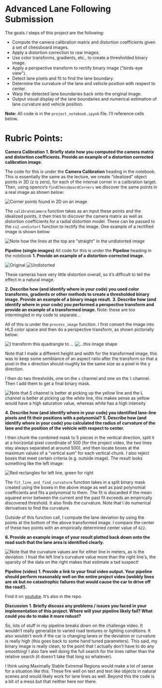 # Advanced Lane Following Submission
The goals / steps of this project are the following:


- Compute the camera calibration matrix and distortion coefficients given a set of chessboard images.
- Apply a distortion correction to raw images.
- Use color transforms, gradients, etc., to create a thresholded binary image.
- Apply a perspective transform to rectify binary image ("birds-eye view").
- Detect lane pixels and fit to find the lane boundary.
- Determine the curvature of the lane and vehicle position with respect to center.
- Warp the detected lane boundaries back onto the original image.
- Output visual display of the lane boundaries and numerical estimation of lane curvature and vehicle position.

**Note:** All code is in the `project_notebook.ipynb` file. I’ll reference cells below.

# Rubric Points:

**Camera Calibration**
**1. Briefly state how you computed the camera matrix and distortion coefficients. Provide an example of a distortion corrected calibration image.**

The code for this is under the **Camera Calibration** heading in the notebook. This is essentially the same as the lecture, we create “idealized” object points in 3D (z is zero), for each of the internal corner in a calibration target. Then, using opencv’s `findChessboardCorners` we discover the same points in a real image as shown below:

![Corner points found in 2D on an image](https://d2mxuefqeaa7sj.cloudfront.net/s_E54D41902493E368C26A370C8415F0AFD499BCF17C7C3184751CAA863F062DC9_1506480964158_file.png)


The  `calibrateCamera` function takes as an input these points and the idealized points, it then tries to discover the camera matrix as well as distortion coefficients for a radial distortion model. These can be passed to the `cv2.undistort` function to rectify the image. One example of a rectified image is shown below:

![Note how the lines at the top are "straight" in the undistorted image](https://d2mxuefqeaa7sj.cloudfront.net/s_E54D41902493E368C26A370C8415F0AFD499BCF17C7C3184751CAA863F062DC9_1506481086966_file.png)


**Pipeline (single images)**
All code for this is under the **Pipeline** heading in the notebook
**1. Provide an example of a distortion-corrected image.**


![Original](https://d2mxuefqeaa7sj.cloudfront.net/s_E54D41902493E368C26A370C8415F0AFD499BCF17C7C3184751CAA863F062DC9_1506481349242_file.png)
![Undistorted](https://d2mxuefqeaa7sj.cloudfront.net/s_E54D41902493E368C26A370C8415F0AFD499BCF17C7C3184751CAA863F062DC9_1506481356353_file.png)


These cameras have very little distortion overall, so it’s difficult to tell the effect in a natural image.

**2. Describe how (and identify where in your code) you used color transforms, gradients or other methods to create a thresholded binary image. Provide an example of a binary image result.**
**3. Describe how (and identify where in your code) you performed a perspective transform and provide an example of a transformed image.**
Note: these are too intermingled in my code to separate…

All of this is under the `process_image`  function. I first convert the image into HLS color space and then do a perspective transform, as shown pictorially below:


![I transform this quadrangle to ...](https://d2mxuefqeaa7sj.cloudfront.net/s_E54D41902493E368C26A370C8415F0AFD499BCF17C7C3184751CAA863F062DC9_1506481957021_file.png)
![...this image shape](https://d2mxuefqeaa7sj.cloudfront.net/s_E54D41902493E368C26A370C8415F0AFD499BCF17C7C3184751CAA863F062DC9_1506481964732_file.png)


Note that I made a different height and width for the transformed image, this was to keep some semblance of an aspect ratio after the transform so that a pixel in the x direction should roughly be the same size as a pixel in the y direction.

I then do two thresholds, one on the `s` channel and one on the `l` channel. Then I add them to get a final binary mask.


![Note that S channel is better at picking up the yellow line and the L channel is better at picking up the white line, this makes sense as yellow would have a high saturation value, whereas white has a high intensity](https://d2mxuefqeaa7sj.cloudfront.net/s_E54D41902493E368C26A370C8415F0AFD499BCF17C7C3184751CAA863F062DC9_1506482224953_file.png)


**4. Describe how (and identify where in your code) you identified lane-line pixels and fit their positions with a polynomial?**
**5. Describe how (and identify where in your code) you calculated the radius of curvature of the lane and the position of the vehicle with respect to center.**

I then chunk the combined mask to 5 pieces in the vertical direction, split it at a horizontal pixel coordinate of 500 (for the project video, the two lines stay always separated at around 500), and then locate boxes at the maximum values of a “vertical sum” for each vertical chunk. I also reject boxes that meet certain criteria (e.g. outside image). The result looks something like the left image:

![Red rectangles for left line, green for right](https://d2mxuefqeaa7sj.cloudfront.net/s_E54D41902493E368C26A370C8415F0AFD499BCF17C7C3184751CAA863F062DC9_1506482511730_file.png)


The `fit_line_and_find_curvature` function takes in a split binary mask created using the boxes in the above image as well as past polynomial coefficients and fits a polynomial to them. The fit is discarded if the mean squared error between the current and the past fit exceeds an empirically discovered threshold. It also finds the curvature. Note that I do numerical derivatives to find the curvature. 

Outside of this function call, I compute the lane deviation by using the points at the bottom of the above transformed image. I compare the center of these two points with an empirically determined center value of `622`. 

**6. Provide an example image of your result plotted back down onto the road such that the lane area is identified clearly.**

![ Note that the curvature values are for either line in meters, as is the deviation. I trust the left line's curvature value more than the right line's, the sparsity of the data on the right makes that estimate a tad suspect!](https://d2mxuefqeaa7sj.cloudfront.net/s_E54D41902493E368C26A370C8415F0AFD499BCF17C7C3184751CAA863F062DC9_1506483233929_image.png)


**Pipeline (video)**
**1. Provide a link to your final video output. Your pipeline should perform reasonably well on the entire project video (wobbly lines are ok but no catastrophic failures that would cause the car to drive off the road!).**

Find it on [youtube](https://youtu.be/G12dVrJGXtI). It’s also in the repo.

**Discussion**
**1. Briefly discuss any problems / issues you faced in your implementation of this project. Where will your pipeline likely fail? What could you do to make it more robust?**

So, lots of stuff in my pipeline breaks down on the challenge video. It wouldn’t really generalize to varied road textures or lighting conditions. It also wouldn’t work if the car is changing lanes or the deviation or curvature is really high (this goes back to some hand tuned parameters). This said, my binary image is really clean, to the point that I actually don’t have to do any smoothing! I also fare well doing the full search for the lines rather than the relative search (it doesn’t take that long so whatever).

I think using Maximally Stable Extremal Regions would make a lot of sense for a situation like this. These fire well on text and text like objects in natural scenes and would likely work for lane lines as well. Beyond this the code is a bit of a mess but that neither here nor there.

